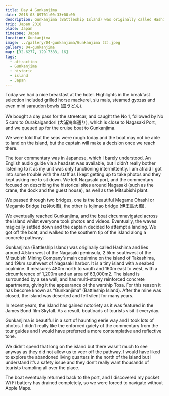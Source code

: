 ```yaml
---
title: Day 4 Gunkanjima
date: 2018-03-09T01:00:33+00:00
description: Gunkanjima (Battleship Island) was originally called Hashima with a seabed coalmine. After the mine was closed, the island fell into ruin.
trip: Japan 2018
place: Japan
timezone: Japan
location: Gunkanjima
image: ../gallery/04-gunkanjima/Gunkanjima (2).jpeg
gallery: 04-gunkanjima
map: [32.6277, 129.7383, 16]
tags:
  - attraction
  - Gunkanjima
  - historic
  - island
  - Japan
---
```


Today we had a nice breakfast at the hotel. Highlights in the breakfast selection included grilled horse mackerel, siu mais, steamed gyozas and even mini saraudon bowls (皿うどん).

We bought a day pass for the streetcar, and caught the No 1, followed by No 5 cars to Ourakaigandori (大浦海岸通り), which is close to Nagasaki Port, and we queued up for the cruise boat to Gunkanjima.

We were told that the seas were rough today and the boat may not be able to land on the island, but the captain will make a decision once we reach there.

The tour commentary was in Japanese, which I barely understood. An English audio guide via a headset was available, but I didn&#8217;t really bother listening to it as my unit was only functioning intermittently. I am afraid I got into some trouble with the staff as I kept getting up to take photos and they kept asking me to sit down. We left Nagasaki port, and the commentary focused on describing the historical sites around Nagasaki (such as the crane, the dock and the guest house), as well as the Mitsubishi plant.

We passed through two bridges, one is the beautiful Megame Ohashi or Megamio Bridge (女神大橋), the other is Iojimao bridge (伊王島大橋).

We eventually reached Gunkanjima, and the boat circumnavigated across the island whilst everyone took photos and videos. Eventually, the waves magically settled down and the captain decided to attempt a landing. We got off the boat, and walked to the southern tip of the island along a concrete pathway.

Gunkanjima (Battleship Island) was originally called Hashima and lies around 4.5km west of the Nagasaki peninsula, 2.5km southwest of the Mitsubishi Mining Company&#8217;s main coalmine on the island of Takashima, and 19km southwest of Nagasaki harbor. It is a tiny island with a seabed coalmine. It measures 480m north to south and 160m east to west, with a circumference of 1,200m and an area of 63,000m2. The island is surrounded by a sea wall, and has multi-storey reinforced concrete apartments, giving it the appearance of the warship Tosa. For this reason it has become known as &#8220;Gunkanjima&#8221; (Battleship Island). After the mine was closed, the island was deserted and fell silent for many years.

In recent years, the island has gained notoriety as it was featured in the James Bond film Skyfall. As a result, boatloads of tourists visit it everyday.

Gunkanjima is beautiful in a sort of haunting eerie way and I took lots of photos. I didn&#8217;t really like the enforced gaiety of the commentary from the tour guides and I would have preferred a more contemplative and reflective tone.

We didn&#8217;t spend that long on the island but there wasn&#8217;t much to see anyway as they did not allow us to veer off the pathway. I would have liked to explore the abandoned living quarters in the north of the island but I understand it&#8217;s a safety issue and they don&#8217;t really want thousands of tourists trampling all over the place.

The boat eventually returned back to the port, and I discovered my pocket Wi Fi battery has drained completely, so we were forced to navigate without Apple Maps.
